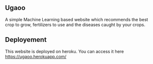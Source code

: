 ## Ugaoo
A simple Machine Learning based website which recommends the best crop to grow, fertilizers to use and the diseases caught by your crops.

## Deployement
This website is deployed on heroku. You can access it here https://ugaoo.herokuapp.com/
